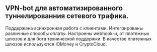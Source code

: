 ## VPN-bot для автоматизированного туннелированния сетевого трафика.

Поддержана асинхронная работа с клиентами.
Интегрированы различные способы оплаты. 
Настроены webhook-и, от платежных шлюзов и для бота технической поддержки.
В качестве платежных шлюзов используются ЮMoney и CryptoCloud.
